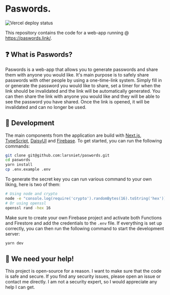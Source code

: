 # Paswords.

![Vercel deploy status](https://vercelbadge.vercel.app/api/larsniet/paswords)

This repository contains the code for a web-app running @ https://paswords.link/.

## ❓ What is Paswords?

Paswords is a web-app that allows you to generate passwords and share them with anyone you would like. It's main purpose is to safely share passwords with other people by using a one-time-link system. Simply fill in or generate the password you would like to share, set a timer for when the link should be invalidated and the link will be automatically generated. You can then share the link with anyone you would like and they will be able to see the password you have shared. Once the link is opened, it will be invalidated and can no longer be used.

## 🔨 Development

The main components from the application are build with [Next.js](https://nextjs.org/), [TypeScript](https://www.typescriptlang.org/), [DaisyUI](https://www.daisyui.com/) and [Firebase](https://firebase.google.com/). To get started, you can run the following commands:

```bash
git clone git@github.com:larsniet/paswords.git
cd paswords
yarn install
cp .env.example .env
```

To generate the secret key you can run various command to your own liking, here is two of them:

```bash
# Using node and crypto
node -e "console.log(require('crypto').randomBytes(16).toString('hex'))"
# Or using openssl
openssl rand -hex 16
```

Make sure to create your own Firebase project and activate both Functions and Firestore and add the credentials to the `.env` file. If everything is set up correctly, you can then run the following command to start the development server:

```bash
yarn dev
```

## :seedling: We need your help!

This project is open-source for a reason. I want to make sure that the code is safe and secure. If you find any security issues, please open an issue or contact me directly. I am not a security expert, so I would appreciate any help I can get.

